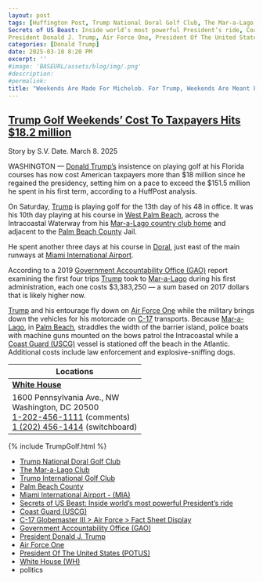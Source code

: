 ```yaml
---
layout: post
tags: [Huffington Post, Trump National Doral Golf Club, The Mar-a-Lago Club, Trump International Golf Club, Palm Beach County, Miami International Airport - (MIA), 
Secrets of US Beast: Inside world’s most powerful President’s ride, Coast Guard (USCG), C-17 Globemaster III > Air Force > Fact Sheet Display, Government Accountability Office (GAO), 
President Donald J. Trump, Air Force One, President Of The United States (POTUS), White House (WH), politics]
categories: [Donald Trump]
date: 2025-03-10 8:20 PM
excerpt: ''
#image: 'BASEURL/assets/blog/img/.png'
#description:
#permalink:
title: "Weekends Are Made For Michelob. For Trump, Weekends Are Meant For Golfing ⛳️ "
---
```



## [Trump Golf Weekends’ Cost To Taxpayers Hits \$18.2 million](https://www.huffpost.com/entry/donald-trump-golf18-million_n_67cb892fe4b02f3ad1f4b2bb)

Story by S.V. Date. March 8. 2025

WASHINGTON — [Donald Trump’s](https://www.whitehouse.gov/administration/donald-j-trump/) insistence on playing golf at his Florida courses has now cost American taxpayers more than \$18 million since he regained the presidency, setting him on a pace to exceed the $151.5 million he spent in his first term, according to a HuffPost analysis.

On Saturday, [Trump](https://www.whitehouse.gov/administration/donald-j-trump/) is playing golf for the 13th day of his 48 in office. It was his 10th day playing at his course in [West Palm Beach](https://www.trumpinternationalpalmbeaches.com/), across the Intracoastal Waterway from his [Mar-a-Lago country club home](https://www.maralagoclub.com/) and adjacent to the [Palm Beach County](https://discover.pbc.gov/Pages/default.aspx) Jail.

He spent another three days at his course in [Doral](https://www.trumpgolfdoral.com/), just east of the main runways at [Miami International Airport](https://miami-airport.com/).

According to a 2019 [Government Accountability Office (GAO)](https://www.gao.gov/) report examining the first four trips [Trump](https://www.whitehouse.gov/administration/donald-j-trump/) took to [Mar-a-Lago](https://www.maralagoclub.com/) during his first administration, each one costs \$3,383,250 — a sum based on 2017 dollars that is likely higher now.

[Trump](https://www.whitehouse.gov/administration/donald-j-trump/) and his entourage fly down on [Air Force One](https://www.whitehouse.gov/about-the-white-house/air-force-one/) while the military brings down the vehicles for his motorcade on [C-17](https://www.af.mil/About-Us/Fact-Sheets/Display/Article/1529726/c-17-globemaster-iii/) transports. Because [Mar-a-Lago](https://www.maralagoclub.com/), in [Palm Beach](https://discover.pbc.gov/Pages/Government.aspx), straddles the width of the barrier island, police boats with machine guns mounted on the bows patrol the Intracoastal while a [Coast Guard (USCG)](https://www.uscg.mil/) vessel is stationed off the beach in the Atlantic. Additional costs include law enforcement and explosive-sniffing dogs.

| Locations |
|---|
| **[White House](https://www.whitehouse.gov)** |
| 1600 Pennsylvania Ave., NW <br /> Washington, DC 20500 <br /> [1-202-456-1111](tel:+12024561111) (comments) <br /> [1 (202) 456-1414](tel:+12024561414) (switchboard) |

{% include TrumpGolf.html %}

- [Trump National Doral Golf Club](https://www.trumpgolfdoral.com/)
- [The Mar-a-Lago Club](https://www.maralagoclub.com/)
- [Trump International Golf Club](https://www.trumpinternationalpalmbeaches.com/)
- [Palm Beach County](https://discover.pbc.gov/Pages/default.aspx)
- [Miami International Airport - (MIA)](https://miami-airport.com/)
- [Secrets of US Beast: Inside world’s most powerful President’s ride](https://interestingengineering.com/transportation/us-president-limousine-beast)
- [Coast Guard (USCG)](https://www.uscg.mil/)
- [C-17 Globemaster III > Air Force > Fact Sheet Display](https://www.af.mil/About-Us/Fact-Sheets/Display/Article/1529726/c-17-globemaster-iii/)
- [Government Accountability Office (GAO)](https://www.gao.gov/)
- [President Donald J. Trump](https://www.whitehouse.gov/administration/donald-j-trump/)
- [Air Force One](https://www.whitehouse.gov/about-the-white-house/air-force-one/)
- [President Of The United States (POTUS)](https://www.whitehouse.gov/)
- [White House (WH)](https://www.whitehouse.gov/)
- politics
